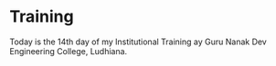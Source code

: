# Training
Today is the 14th day of my Institutional Training ay Guru Nanak Dev Engineering College, Ludhiana.
